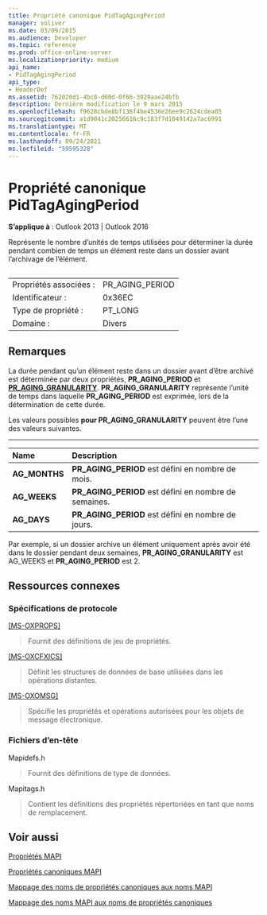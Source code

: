 ```yaml
---
title: Propriété canonique PidTagAgingPeriod
manager: soliver
ms.date: 03/09/2015
ms.audience: Developer
ms.topic: reference
ms.prod: office-online-server
ms.localizationpriority: medium
api_name:
- PidTagAgingPeriod
api_type:
- HeaderDef
ms.assetid: 762020d1-4bc8-d60d-0f66-3929aae24bfb
description: Dernière modification le 9 mars 2015
ms.openlocfilehash: f9628cbde8bf136f4be4536e26ee9c2624cdea05
ms.sourcegitcommit: a1d9041c20256616c9c183f7d1049142a7ac6991
ms.translationtype: MT
ms.contentlocale: fr-FR
ms.lasthandoff: 09/24/2021
ms.locfileid: "59595328"
---
```

# <a name="pidtagagingperiod-canonical-property"></a>Propriété canonique PidTagAgingPeriod

  
  
**S’applique à** : Outlook 2013 | Outlook 2016 
  
Représente le nombre d’unités de temps utilisées pour déterminer la durée pendant combien de temps un élément reste dans un dossier avant l’archivage de l’élément.
  
## 

|||
|:-----|:-----|
|Propriétés associées :  <br/> |PR_AGING_PERIOD  <br/> |
|Identificateur :  <br/> |0x36EC  <br/> |
|Type de propriété :  <br/> |PT_LONG  <br/> |
|Domaine :  <br/> |Divers  <br/> |
   
## <a name="remarks"></a>Remarques

La durée pendant qu’un élément reste dans un dossier avant d’être archivé est déterminée par deux propriétés, **PR_AGING_PERIOD** et **[PR_AGING_GRANULARITY](pidtagaginggranularity-canonical-property.md)**. **PR_AGING_GRANULARITY** représente l’unité de temps dans laquelle **PR_AGING_PERIOD** est exprimée, lors de la détermination de cette durée. 
  
Les valeurs possibles **pour PR_AGING_GRANULARITY** peuvent être l’une des valeurs suivantes. 
  
****

|**Name**|**Description**|
|:-----|:-----|
|**AG_MONTHS** <br/> |**PR_AGING_PERIOD** est défini en nombre de mois.  <br/> |
|**AG_WEEKS** <br/> |**PR_AGING_PERIOD** est défini en nombre de semaines.  <br/> |
|**AG_DAYS** <br/> |**PR_AGING_PERIOD** est défini en nombre de jours.  <br/> |
   
Par exemple, si un dossier archive un élément uniquement après avoir été dans le  dossier pendant deux semaines, **PR_AGING_GRANULARITY** est AG_WEEKS et **PR_AGING_PERIOD** est 2. 
  
## <a name="related-resources"></a>Ressources connexes

### <a name="protocol-specifications"></a>Spécifications de protocole

[[MS-OXPROPS]](https://msdn.microsoft.com/library/f6ab1613-aefe-447d-a49c-18217230b148%28Office.15%29.aspx)
  
> Fournit des définitions de jeu de propriétés.
    
[[MS-OXCFXICS]](https://msdn.microsoft.com/library/b9752f3d-d50d-44b8-9e6b-608a117c8532%28Office.15%29.aspx)
  
> Définit les structures de données de base utilisées dans les opérations distantes.
    
[[MS-OXOMSG]](https://msdn.microsoft.com/library/daa9120f-f325-4afb-a738-28f91049ab3c%28Office.15%29.aspx)
  
> Spécifie les propriétés et opérations autorisées pour les objets de message électronique.
    
### <a name="header-files"></a>Fichiers d’en-tête

Mapidefs.h
  
> Fournit des définitions de type de données.
    
Mapitags.h
  
> Contient les définitions des propriétés répertoriées en tant que noms de remplacement.
    
## <a name="see-also"></a>Voir aussi



[Propriétés MAPI](mapi-properties.md)
  
[Propriétés canoniques MAPI](mapi-canonical-properties.md)
  
[Mappage des noms de propriétés canoniques aux noms MAPI](mapping-canonical-property-names-to-mapi-names.md)
  
[Mappage des noms MAPI aux noms de propriétés canoniques](mapping-mapi-names-to-canonical-property-names.md)

